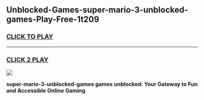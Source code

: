 
## Unblocked-Games-super-mario-3-unblocked-games-Play-Free-1t209
<h3>
<a href="https://premium76.site?title=super-mario-3-unblocked-games&ref=10A">CLICK TO PLAY</a></h3>
<hr>

<h3>
<a href="https://premium76.site?title=super-mario-3-unblocked-games&ref=10A">CLICK 2 PLAY</a>
  
</h3>

<a href="https://premium76.site?title=super-mario-3-unblocked-games&ref=10A"><img src="https://clearcache.store/games.png"></a>


**super-mario-3-unblocked-games games unblocked: Your Gateway to Fun and Accessible Online Gaming**
